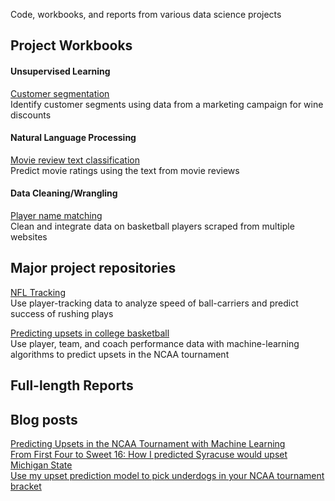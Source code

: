 Code, workbooks, and reports from various data science projects

## Project Workbooks

#### Unsupervised Learning
[Customer segmentation](notebooks/customer_clustering.ipynb)  
Identify customer segments using data from a marketing campaign for wine discounts

#### Natural Language Processing
[Movie review text classification](notebooks/review_classification.ipynb)  
Predict movie ratings using the text from movie reviews

#### Data Cleaning/Wrangling
[Player name matching](notebooks/player_matching.ipynb)  
Clean and integrate data on basketball players scraped from multiple websites

## Major project repositories
[NFL Tracking](https://github.com/mworles/nfl_tracking)  
Use player-tracking data to analyze speed of ball-carriers and predict success of rushing plays

[Predicting upsets in college basketball](https://github.com/mworles/bracket_vision)  
Use player, team, and coach performance data with machine-learning algorithms to predict upsets in the NCAA tournament 

## Full-length Reports


## Blog posts
[Predicting Upsets in the NCAA Tournament with Machine Learning](https://towardsdatascience.com/predicting-upsets-in-the-ncaa-tournament-with-machine-learning-816fecf41f01?source=friends_link&sk=b3590066d81db17f861ddc76da358e13)  
[From First Four to Sweet 16: How I predicted Syracuse would upset Michigan State](https://towardsdatascience.com/from-first-four-to-sweet-16-how-i-predicted-syracuse-would-upset-michigan-state-32fc95c96fa4?source=friends_link&sk=5c8890c53c838a154288c52183af0ae3)  
[Use my upset prediction model to pick underdogs in your NCAA tournament bracket](https://towardsdatascience.com/use-my-upset-prediction-model-to-pick-underdogs-in-your-ncaa-tournament-bracket-87c4aa3935f5?source=friends_link&sk=aa4bbb08d41a35ca6e40d984945b646f)  
